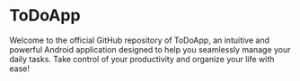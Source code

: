 # ToDoApp
Welcome to the official GitHub repository of ToDoApp, an intuitive and powerful Android application designed to help you seamlessly manage your daily tasks. Take control of your productivity and organize your life with ease!
